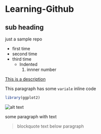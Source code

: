 # Learning-Github
## sub heading

  just a sample repo
  
- first time 
- second time
- third time
  - Indented
     1. innner number
    
 [This is a description](https://www.github.com)
 
 This paragraph has some `variale` inline code
 
 ``` r
library(ggplot2)
 ```

![alt text](https://picsum.photos/200/200)

some paragraph with text
> blockquote text below paragraph
